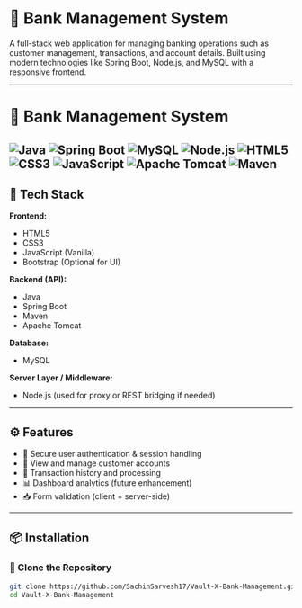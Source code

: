 # 🏦 Bank Management System

A full-stack web application for managing banking operations such as customer management, transactions, and account details. Built using modern technologies like Spring Boot, Node.js, and MySQL with a responsive frontend.

---
# 🏦 Bank Management System

![Java](https://img.shields.io/badge/Java-ED8B00?style=for-the-badge&logo=java&logoColor=white)
![Spring Boot](https://img.shields.io/badge/Spring_Boot-6DB33F?style=for-the-badge&logo=spring-boot)
![MySQL](https://img.shields.io/badge/MySQL-005C84?style=for-the-badge&logo=mysql&logoColor=white)
![Node.js](https://img.shields.io/badge/Node.js-339933?style=for-the-badge&logo=nodedotjs&logoColor=white)
![HTML5](https://img.shields.io/badge/HTML5-E34F26?style=for-the-badge&logo=html5&logoColor=white)
![CSS3](https://img.shields.io/badge/CSS3-1572B6?style=for-the-badge&logo=css3&logoColor=white)
![JavaScript](https://img.shields.io/badge/JavaScript-F7DF1E?style=for-the-badge&logo=javascript&logoColor=black)
![Apache Tomcat](https://img.shields.io/badge/Tomcat-F8DC75?style=for-the-badge&logo=apachetomcat&logoColor=black)
![Maven](https://img.shields.io/badge/Maven-C71A36?style=for-the-badge&logo=apachemaven&logoColor=white)
---

## 🚀 Tech Stack

**Frontend:**
- HTML5
- CSS3
- JavaScript (Vanilla)
- Bootstrap (Optional for UI)

**Backend (API):**
- Java
- Spring Boot
- Maven
- Apache Tomcat

**Database:**
- MySQL

**Server Layer / Middleware:**
- Node.js (used for proxy or REST bridging if needed)

---

## ⚙️ Features

- 🔐 Secure user authentication & session handling
- 🧾 View and manage customer accounts
- 💸 Transaction history and processing
- 📊 Dashboard analytics (future enhancement)
- 📥 Form validation (client + server-side)

---

## 📦 Installation

### 📁 Clone the Repository

```bash
git clone https://github.com/SachinSarvesh17/Vault-X-Bank-Management.git
cd Vault-X-Bank-Management
